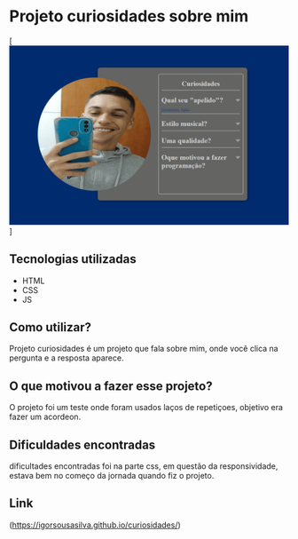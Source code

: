 # Projeto curiosidades sobre mim
[<img src="./src/imagem/igor.gif" alt="tela gif">]

## Tecnologias utilizadas 
- HTML
- CSS
- JS
  
## Como utilizar?
Projeto curiosidades é um projeto que fala sobre mim, onde você clica na pergunta e a resposta aparece.

 ## O que motivou a fazer esse projeto?
  O projeto foi um teste onde foram usados laços de repetiçoes, objetivo era fazer um acordeon.

## Dificuldades encontradas 
 dificultades encontradas foi na parte css, em questão da responsividade, estava bem no começo da jornada quando fiz o projeto.

## Link
(https://igorsousasilva.github.io/curiosidades/)
